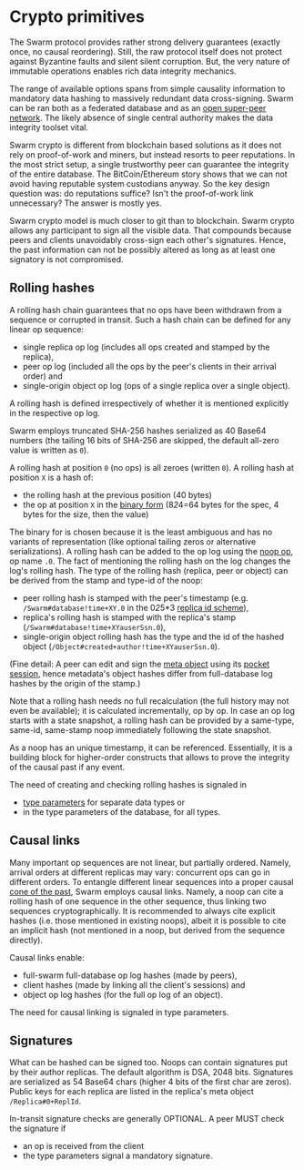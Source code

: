 # Crypto primitives

The Swarm protocol provides rather strong delivery guarantees (exactly once, no causal reordering).
Still, the raw protocol itself does not protect against Byzantine faults and silent silent corruption.
But, the very nature of immutable operations enables rich data integrity mechanics.

The range of available options spans from simple causality information to mandatory data hashing to massively redundant data cross-signing.
Swarm can be ran both as a federated database and as an [open super-peer network](peerage.md).
The likely absence of single central authority makes the data integrity toolset vital.

Swarm crypto is different from blockchain based solutions as it does not rely on proof-of-work and miners, but instead resorts to peer reputations.
In the most strict setup, a single trustworthy peer can guarantee the integrity of the entire database.
The BitCoin/Ethereum story shows that we can not avoid having reputable system custodians anyway.
So the key design question was: do reputations suffice?
Isn't the proof-of-work link unnecessary?
The answer is mostly yes.

Swarm crypto model is much closer to git than to blockchain.
Swarm crypto allows any participant to sign all the visible data.
That compounds because peers and clients unavoidably cross-sign each other's signatures.
Hence, the past information can not be possibly altered as long as at least one signatory is not compromised.

## Rolling hashes

A rolling hash chain guarantees that no ops have been withdrawn from a sequence or corrupted in transit.
Such a hash chain can be defined for any linear op sequence:

* single replica op log (includes all ops created and stamped by the replica),
* peer op log (included all the ops by the peer's clients in their arrival order) and
* single-origin object op log (ops of a single replica over a single object).

A rolling hash is defined irrespectively of whether it is mentioned explicitly in the respective op log.


Swarm employs truncated SHA-256 hashes serialized as 40 Base64 numbers (the tailing 16 bits of SHA-256 are skipped, the default all-zero value is written as `0`).

A rolling hash at position `0` (no ops) is all zeroes (written `0`).
A rolling hash at position `X` is a hash of:
* the rolling hash at the previous position (40 bytes)
* the op at position `X` in the [binary form](op.md) (8*2*4=64 bytes for the spec, 4 bytes for the size, then the value)

The binary for is chosen because it is the least ambiguous and has no variants of representation (like optional tailing zeros or alternative serializations).
A rolling hash can be added to the op log using the [noop op](noop.md), op name `.0`.
The fact of mentioning the rolling hash on the log changes the log's rolling hash.
The type of the rolling hash (replica, peer or object) can be derived from the stamp and type-id of the noop:
* peer rolling hash is stamped with the peer's timestamp (e.g. `/Swarm#database!time+XY.0` in the 0*2*5*3 [replica id scheme](replica.md)),
* replica's rolling hash is stamped with the replica's stamp (`/Swarm#database!time+XYauserSsn.0`),
* single-origin object rolling hash has the type and the id of the hashed object (`/Object#created+author!time+XYauserSsn.0`).

(Fine detail: A peer can edit and sign the [meta object](meta.md) using its [pocket session](pocket.md), hence metadata's object hashes differ from full-database log hashes by the origin of the stamp.)

Note that a rolling hash needs no full recalculation (the full history may not even be available); it is calculated incrementally, op by op.
In case an op log starts with a state snapshot, a rolling hash can be provided by a same-type, same-id, same-stamp noop immediately following the state snapshot.

As a noop has an unique timestamp, it can be referenced.
Essentially, it is a building block for higher-order constructs that allows to prove the integrity of the causal past if any event.

The need of creating and checking rolling hashes is signaled in
* [type parameters](type-params.md) for separate data types or
* in the type parameters of the database, for all types.

## Causal links

Many important op sequences are not linear, but partially ordered.
Namely, arrival orders at different replicas may vary: concurrent ops can go in
different orders.
To entangle different linear sequences into a proper causal [cone of the past][minkowski], Swarm employs causal links.
Namely, a noop can cite a rolling hash of one sequence in the other sequence, thus linking two sequences cryptographically.
It is recommended to always cite explicit hashes (i.e. those mentioned in existing noops), albeit it is possible to cite an implicit hash (not mentioned in a noop, but derived from the sequence directly).

Causal links enable:

* full-swarm full-database op log hashes (made by peers),
* client hashes (made by linking all the client's sessions) and
* object op log hashes (for the full op log of an object).

The need for causal linking is signaled in type parameters.


[minkowski]: https://en.wikipedia.org/wiki/Light_cone

## Signatures

What can be hashed can be signed too.
Noops can contain signatures put by their author replicas.
The default algorithm is DSA, 2048 bits.
Signatures are serialized as 54 Base64 chars (higher 4 bits of the first char are zeros).
Public keys for each replica are listed in the replica's meta object `/Replica#0+ReplId`.

In-transit signature checks are generally OPTIONAL.
A peer MUST check the signature if

* an op is received from the client
* the type parameters signal a mandatory signature.
